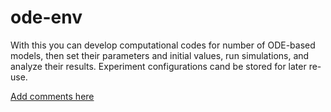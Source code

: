 ode-env
=======

With this you can develop computational codes for number of ODE-based models, then set their parameters and initial values, run simulations, and analyze their results. Experiment configurations cand be stored for later re-use.

[Add comments here](https://github.com/dimalit/ode-env/issues/1)
